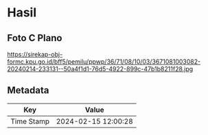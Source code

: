 # Hasil

## Foto C Plano

https://sirekap-obj-formc.kpu.go.id/bff5/pemilu/ppwp/36/71/08/10/03/3671081003082-20240214-233131--50a4f1d1-76d5-4922-899c-47b1b8211f28.jpg


## Metadata

| Key        | Value               |
| ---------- | ------------------- |
| Time Stamp | 2024-02-15 12:00:28 |



